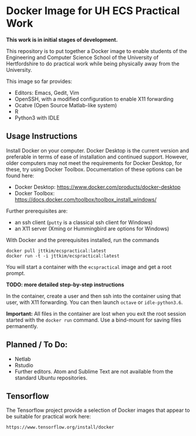 # Docker Image for UH ECS Practical Work

**This work is in initial stages of development.**

This repository is to put together a Docker image to enable
students of the Engineering and Computer Science School of the
University of Hertfordshire to do practical work while being
physically away from the University.

This image so far provides:

* Editors: Emacs, Gedit, Vim
* OpenSSH, with a modified configuration to enable X11 forwarding
* Ocatve (Open Source Matlab-like system)
* R
* Python3 with IDLE


## Usage Instructions

Install Docker on your computer. Docker Desktop is the current version
and preferable in terms of ease of installation and continued support.
However, older computers may not meet the requirements for Docker Desktop,
for these, try using Docker Toolbox. Documentation of these options can
be found here:

* Docker Desktop: https://www.docker.com/products/docker-desktop
* Docker Toolbox: https://docs.docker.com/toolbox/toolbox_install_windows/

Further prerequisites are:

* an ssh client (`putty` is a classical ssh client for Windows)
* an X11 server (Xming or Hummingbird are options for Windows)


With Docker and the prerequisites installed, run the commands

    docker pull jttkim/ecspractical:latest
    docker run -t -i jttkim/ecspractical:latest

You will start a container with the `ecspractical` image and get a
root prompt.

**TODO: more detailed step-by-step instructions**

In the container, create a user and then ssh into the container using
that user, with X11 forwarding. You can then launch `octave` or
`idle-python3.6`.

**Important:** All files in the container are lost when you exit the
root session started with the `docker run` command. Use a bind-mount
for saving files permanently.



## Planned / To Do:

* Netlab
* Rstudio
* Further editors. Atom and Sublime Text are not available from
  the standard Ubuntu repositories.


## Tensorflow

The Tensorflow project provide a selection of Docker images that
appear to be suitable for practical work here:

    https://www.tensorflow.org/install/docker



